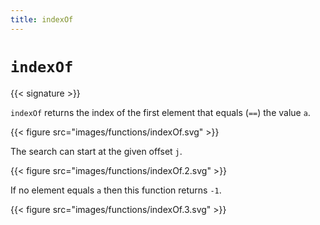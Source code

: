 ```yaml
---
title: indexOf
---
```


# `indexOf`

{{< signature >}}

`indexOf` returns the index of the first element that equals (`==`) the value `a`.

{{< figure src="images/functions/indexOf.svg" >}}

The search can start at the given offset `j`.

{{< figure src="images/functions/indexOf.2.svg" >}}

If no element equals `a` then this function returns `-1`.

{{< figure src="images/functions/indexOf.3.svg" >}}

